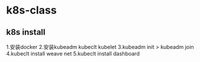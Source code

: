 # k8s-class

## k8s install

1.安装docker
2.安装kubeadm kubeclt kubelet
3.kubeadm init > kubeadm join
4.kubeclt install weave net
5.kubeclt install dashboard
